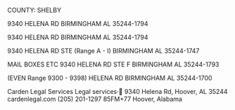 COUNTY: SHELBY


9340 HELENA RD
BIRMINGHAM AL 35244-1794

9340 HELENA RD
BIRMINGHAM AL 35244-1794

9340 HELENA RD STE (Range A - I)
BIRMINGHAM AL 35244-1747

MAIL BOXES ETC
9340 HELENA RD STE F
BIRMINGHAM AL 35244-1793

(EVEN Range 9300 - 9398) HELENA RD
BIRMINGHAM AL 35244-1700



Carden Legal Services
Legal services·
9340 Helena Rd, Hoover, AL 35244
cardenlegal.com
(205) 201-1297
85FM+77 Hoover, Alabama
